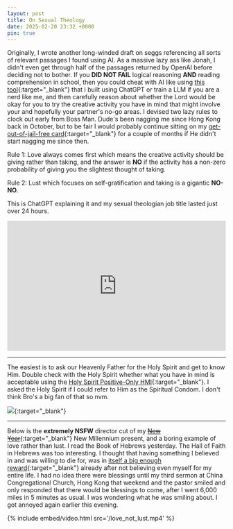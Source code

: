 ```yaml
---
layout: post
title: On Sexual Theology
date: 2025-02-20 23:32 +0000
pin: true
---
```


Originally, I wrote another long-winded draft on seggs referencing all sorts of relevant passages I found using AI. As a massive lazy ass like Jonah, I didn't even get through half of the passages returned by OpenAI before deciding not to bother. If you **DID NOT FAIL** logical reasoning **AND** reading comprehension in school, then you could cheat with AI like using [this tool](https://biblesays.love/){:target="_blank"} that I built using ChatGPT or train a LLM if you are a nerd like me, and then carefully reason about whether the Lord would be okay for you to try the creative activity you have in mind that might involve your and hopefully your partner's no-go areas. I devised two lazy rules to clock out early from Boss Man. Dude's been nagging me since Hong Kong back in October, but to be fair I would probably continue sitting on my [get-out-of-jail-free card](../on-background-music/){:target="_blank"} for a couple of months if He didn't start nagging me since then.

Rule 1: Love always comes first which means the creative activity should be giving rather than taking, and the answer is **NO** if the activity has a non-zero probability of giving you the slightest thought of taking.

Rule 2: Lust which focuses on self-gratification and taking is a gigantic **NO-NO**.

This is ChatGPT explaining it and my sexual theologian job title lasted just over 24 hours.

<embed src="https://dl.hesaid.love/Lust_vs_Love.pdf" type="application/pdf" width="100%" height="300px" />

---

The easiest is to ask our Heavenly Father for the Holy Spirit and get to know Him. Double check with the Holy Spirit whether what you have in mind is acceptable using the [Holy Spirit Positive-Only HMI](../on-positive-only-hmi/){:target="_blank"}. I asked the Holy Spirit if I could refer to Him as the Spiritual Condom. I don't think Bro's a big fan of that so nvm.

![](/9yAr35Btsyf4hKfrhf.jpg){:target="_blank"}

---

Below is the **extremely NSFW** director cut of my [~~New Year~~](../on-sacrifice/){:target="_blank"} New Millennium present, and a boring example of love rather than lust. I read the Book of Hebrews yesterday. The Hall of Faith in Hebrews was too interesting. I thought that having something I believed in and was willing to die for, was in [itself a big enough reward](../on-suffering/){:target="_blank"} already after not believing even myself for my entire life. I had no idea there were blessings until my third sermon at China Congregational Church, Hong Kong that weekend and the pastor smiled and only responded that there would be blessings to come, after I went 6,000 miles in 5 minutes as usual. I was wondering what he was smiling about. I got annoyed again earlier this evening.

{% include embed/video.html src='/love_not_lust.mp4' %}